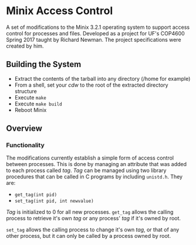 # Minix Access Control
A set of modifications to the Minix 3.2.1 operating system to support access control for processes and files. Developed as a project for UF's COP4600 Spring 2017 taught by Richard Newman. The project specifications were created by him.


## Building the System
* Extract the contents of the tarball into any directory (/home for example)
* From a shell, set your *cdw* to the root of the extracted directory structure
* Execute `make`
* Execute `make build`
* Reboot Minix 

## Overview
### Functionality
The modifications currently establish a simple form of access control between processes. This is done by managing an attribute that was added to each process called *tag*. *Tag* can be managed using two library procedures that can be called in C programs by including `unistd.h`. They are: 
* `get_tag(int pid)`
* `set_tag(int pid, int newvalue)`

*Tag* is initialized to 0 for all new processes. `get_tag` allows the calling process to retrieve it's own *tag* or any process' *tag* if it's owned by root.

`set_tag` allows the calling process to change it's own *tag*, or that of any other process, but it can only be called by a process owned by root.